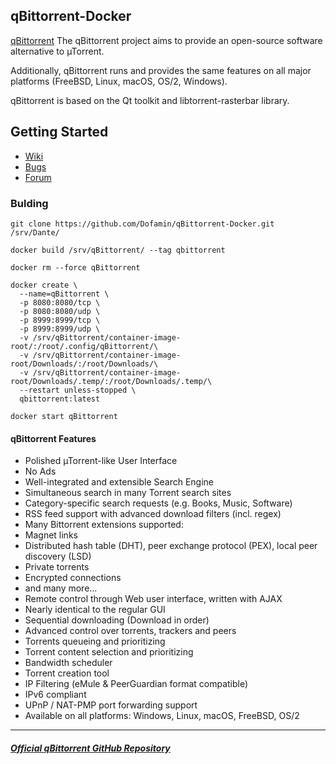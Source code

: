 ## qBittorrent-Docker

[qBittorrent](https://www.qbittorrent.org/) The qBittorrent project aims to provide an open-source software alternative to µTorrent.

Additionally, qBittorrent runs and provides the same features on all major platforms (FreeBSD, Linux, macOS, OS/2, Windows).

qBittorrent is based on the Qt toolkit and libtorrent-rasterbar library.

## Getting Started

* [Wiki](https://github.com/qbittorrent/qBittorrent/wiki)
* [Bugs](https://github.com/qbittorrent/qBittorrent/issues)
* [Forum](https://qbforums.shiki.hu/)

### Bulding

```shell
git clone https://github.com/Dofamin/qBittorrent-Docker.git /srv/Dante/

docker build /srv/qBittorrent/ --tag qbittorrent 

docker rm --force qBittorrent

docker create \
  --name=qBittorrent \
  -p 8080:8080/tcp \
  -p 8080:8080/udp \
  -p 8999:8999/tcp \
  -p 8999:8999/udp \
  -v /srv/qBittorrent/container-image-root/:/root/.config/qBittorrent/\
  -v /srv/qBittorrent/container-image-root/Downloads/:/root/Downloads/\
  -v /srv/qBittorrent/container-image-root/Downloads/.temp/:/root/Downloads/.temp/\
  --restart unless-stopped \
  qbittorrent:latest

docker start qBittorrent
```

#### qBittorrent Features

* Polished µTorrent-like User Interface
* No Ads
* Well-integrated and extensible Search Engine
* Simultaneous search in many Torrent search sites
* Category-specific search requests (e.g. Books, Music, Software)
* RSS feed support with advanced download filters (incl. regex)
* Many Bittorrent extensions supported:
* Magnet links
* Distributed hash table (DHT), peer exchange protocol (PEX), local peer discovery (LSD)
* Private torrents
* Encrypted connections
* and many more...
* Remote control through Web user interface, written with AJAX
* Nearly identical to the regular GUI
* Sequential downloading (Download in order)
* Advanced control over torrents, trackers and peers
* Torrents queueing and prioritizing
* Torrent content selection and prioritizing
* Bandwidth scheduler
* Torrent creation tool
* IP Filtering (eMule & PeerGuardian format compatible)
* IPv6 compliant
* UPnP / NAT-PMP port forwarding support
* Available on all platforms: Windows, Linux, macOS, FreeBSD, OS/2

---

##### [Official qBittorrent GitHub Repository](https://github.com/qbittorrent/qBittorrent)
